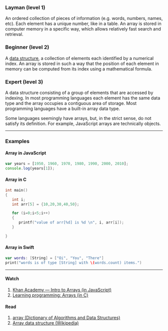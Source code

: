 ### Layman (level 1)

An ordered collection of pieces of information (e.g. words, numbers, names, etc). Each element has a unique number, like in a table. An array is stored in computer memory in a specific way, which allows relatively fast search and retrieval.

### Beginner (level 2)

A [data structure](/d/data-structure), a collection of elements each identified by a numerical index. An array is stored in such a way that the position of each element in memory can be computed from its index using a mathematical formula.

### Expert (level 3)

A data structure consisting of a group of elements that are accessed by indexing. In most programming languages each element has the same data type and the array occupies a contiguous area of storage. Most programming languages have a built-in array data type.

Some languages seemingly have arrays, but, in the strict sense, do not satisfy its definition. For example, JavaScript arrays are technically objects.

---

### Examples

#### Array in JavaScript

```javascript
var years = [1950, 1960, 1970, 1980, 1990, 2000, 2010];
console.log(years[1]);
```

#### Array in C

```c
int main()
{
   int i;
   int arr[5] = {10,20,30,40,50};

   for (i=0;i<5;i++)
   {
      printf("value of arr[%d] is %d \n", i, arr[i]);
   }

}
```

#### Array in Swift

```swift
var words: [String] = ["Oi", "You", "There"]
print("words is of type [String] with \(words.count) items.")
```

---

#### Watch

1. [Khan Academy — Intro to Arrays (in JavaScript)](https://www.youtube.com/watch?v=gUOwZkL09BE)
2. [Learning programming: Arrays (in C)](https://www.youtube.com/watch?v=u3FZmUVT6V4)

#### Read

1. [array (Dictionary of Algorithms and Data Structures)](https://xlinux.nist.gov/dads/HTML/array.html)
2. [Array data structure (Wikipedia)](https://en.wikipedia.org/wiki/Array_data_structure)
